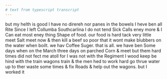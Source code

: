 ```yaml
---
# text from typescript transcript
---
```

but my helth is good I have no direreh nor panes in the bowels  I heve ben all Rite Since I left Collumba Southcarlina I do not tend Sick Calls eney more & I Can eat most eney thing Shape of food. our food is hard tack very little meet Salt meet now & then kill a beef so poor that it wont make blubbers on the water when boilt. we hav Coffee Suger. that is all. we have ben Some days when on the March three days on parched Corn & meet but them hard times did not fect me atoll for I was not with the Regiment  I wood keep be hind with the train wagons train & the men hed to work hard go thrue water up to ther waste some times & fix Roads & help out the wagons. but I worked it